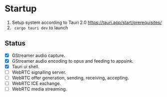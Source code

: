 # Startup
1. Setup system according to Tauri 2.0 https://tauri.app/start/prerequisites/
2. ` cargo tauri dev` to launch


## Status
- [X] GStreamer audio capture.
- [X] GStreamer audio encoding to opus and feeding to appsink.
- [X] Tauri ui shell.
- [ ] WebRTC signalling server.
- [ ] WebRTC offer generation, sending, receiving, accepting.
- [ ] WebRTC ICE exchange.
- [ ] WebRTC media streaming.
